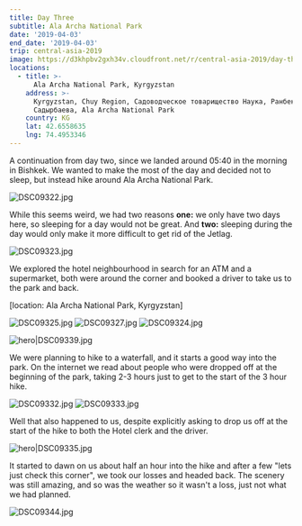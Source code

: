 ```yaml
---
title: Day Three
subtitle: Ala Archa National Park
date: '2019-04-03'
end_date: '2019-04-03'
trip: central-asia-2019
image: https://d3khpbv2gxh34v.cloudfront.net/r/central-asia-2019/day-three/DSC09339.jpg
locations:
  - title: >-
      Ala Archa National Park, Kyrgyzstan
    address: >-
      Kyrgyzstan, Chuy Region, Садоводческое товарищество Наука, Ранбека
      Садырбаева, Ala Archa National Park
    country: KG
    lat: 42.6558635
    lng: 74.4953346
---
```


A continuation from day two, since we landed around 05:40 in the morning in Bishkek. We wanted to make the most of the day and decided not to sleep, but instead hike around Ala Archa National Park.

![DSC09322.jpg](https://d3khpbv2gxh34v.cloudfront.net/r/central-asia-2019/day-three/DSC09322.jpg "1.5")

While this seems weird, we had two reasons **one:** we only have two days here, so sleeping for a day would not be great.
And **two:** sleeping during the day would only make it more difficult to get rid of the Jetlag.

![DSC09323.jpg](https://d3khpbv2gxh34v.cloudfront.net/r/central-asia-2019/day-three/DSC09323.jpg "1.5")

We explored the hotel neighbourhood in search for an ATM and a supermarket, both were around the corner and booked a driver to take us to the park and back.

[location: Ala Archa National Park, Kyrgyzstan]


![DSC09325.jpg](https://d3khpbv2gxh34v.cloudfront.net/r/central-asia-2019/day-three/DSC09325.jpg "1.5")
![DSC09327.jpg](https://d3khpbv2gxh34v.cloudfront.net/r/central-asia-2019/day-three/DSC09327.jpg "1.5")
![DSC09324.jpg](https://d3khpbv2gxh34v.cloudfront.net/r/central-asia-2019/day-three/DSC09324.jpg "1.5")

![hero|DSC09339.jpg](https://d3khpbv2gxh34v.cloudfront.net/r/central-asia-2019/day-three/DSC09339.jpg "1.5")

We were planning to hike to a waterfall, and it starts a good way into the park. On the internet we read about people who were dropped off at the beginning of the park, taking 2-3 hours just to get to the start of the 3 hour hike.

![DSC09332.jpg](https://d3khpbv2gxh34v.cloudfront.net/r/central-asia-2019/day-three/DSC09332.jpg "1.5")
![DSC09333.jpg](https://d3khpbv2gxh34v.cloudfront.net/r/central-asia-2019/day-three/DSC09333.jpg "1.5")

Well that also happened to us, despite explicitly asking to drop us off at the start of the hike to both the Hotel clerk and the driver.

![hero|DSC09335.jpg](https://d3khpbv2gxh34v.cloudfront.net/r/central-asia-2019/day-three/DSC09335.jpg "1.5")

It started to dawn on us about half an hour into the hike and after a few "lets just check this corner", we took our losses and headed back. The scenery was still amazing, and so was the weather so it wasn't a loss, just not what we had planned.

![DSC09344.jpg](https://d3khpbv2gxh34v.cloudfront.net/r/central-asia-2019/day-three/DSC09344.jpg "1.5")
